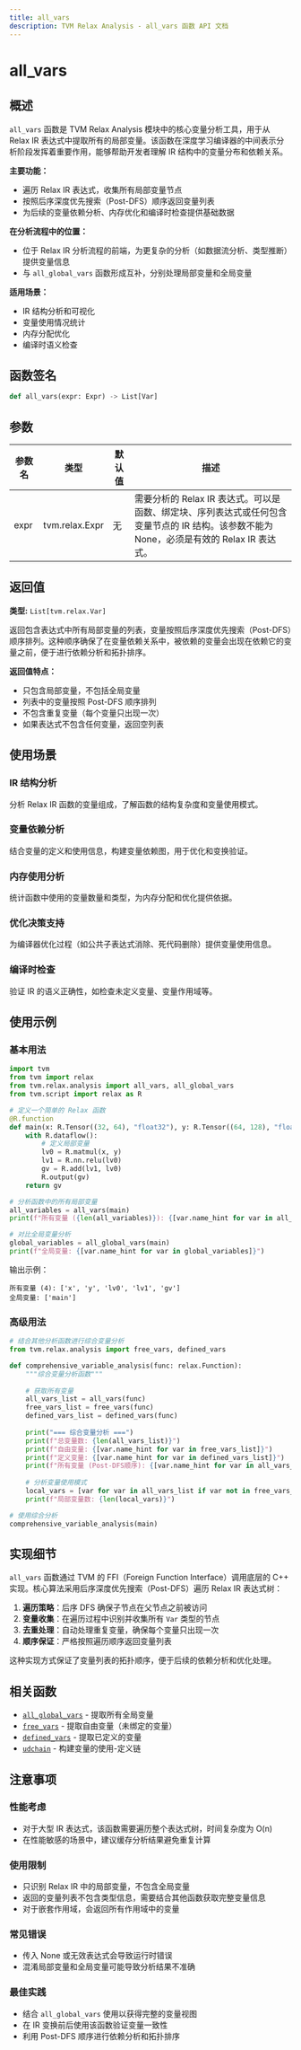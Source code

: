 ```yaml
---
title: all_vars
description: TVM Relax Analysis - all_vars 函数 API 文档
---
```


# all_vars

## 概述

`all_vars` 函数是 TVM Relax Analysis 模块中的核心变量分析工具，用于从 Relax IR 表达式中提取所有的局部变量。该函数在深度学习编译器的中间表示分析阶段发挥着重要作用，能够帮助开发者理解 IR 结构中的变量分布和依赖关系。

**主要功能：**
- 遍历 Relax IR 表达式，收集所有局部变量节点
- 按照后序深度优先搜索（Post-DFS）顺序返回变量列表
- 为后续的变量依赖分析、内存优化和编译时检查提供基础数据

**在分析流程中的位置：**
- 位于 Relax IR 分析流程的前端，为更复杂的分析（如数据流分析、类型推断）提供变量信息
- 与 `all_global_vars` 函数形成互补，分别处理局部变量和全局变量

**适用场景：**
- IR 结构分析和可视化
- 变量使用情况统计
- 内存分配优化
- 编译时语义检查

## 函数签名

```python
def all_vars(expr: Expr) -> List[Var]
```

## 参数

| 参数名 | 类型 | 默认值 | 描述 |
|--------|------|--------|------|
| expr | tvm.relax.Expr | 无 | 需要分析的 Relax IR 表达式。可以是函数、绑定块、序列表达式或任何包含变量节点的 IR 结构。该参数不能为 None，必须是有效的 Relax IR 表达式。 |

## 返回值

**类型:** `List[tvm.relax.Var]`

返回包含表达式中所有局部变量的列表，变量按照后序深度优先搜索（Post-DFS）顺序排列。这种顺序确保了在变量依赖关系中，被依赖的变量会出现在依赖它的变量之前，便于进行依赖分析和拓扑排序。

**返回值特点：**
- 只包含局部变量，不包括全局变量
- 列表中的变量按照 Post-DFS 顺序排列
- 不包含重复变量（每个变量只出现一次）
- 如果表达式不包含任何变量，返回空列表

## 使用场景

### IR 结构分析
分析 Relax IR 函数的变量组成，了解函数的结构复杂度和变量使用模式。

### 变量依赖分析
结合变量的定义和使用信息，构建变量依赖图，用于优化和变换验证。

### 内存使用分析
统计函数中使用的变量数量和类型，为内存分配和优化提供依据。

### 优化决策支持
为编译器优化过程（如公共子表达式消除、死代码删除）提供变量使用信息。

### 编译时检查
验证 IR 的语义正确性，如检查未定义变量、变量作用域等。

## 使用示例

### 基本用法

```python
import tvm
from tvm import relax
from tvm.relax.analysis import all_vars, all_global_vars
from tvm.script import relax as R

# 定义一个简单的 Relax 函数
@R.function
def main(x: R.Tensor((32, 64), "float32"), y: R.Tensor((64, 128), "float32")) -> R.Tensor:
    with R.dataflow():
        # 定义局部变量
        lv0 = R.matmul(x, y)
        lv1 = R.nn.relu(lv0)
        gv = R.add(lv1, lv0)
        R.output(gv)
    return gv

# 分析函数中的所有局部变量
all_variables = all_vars(main)
print(f"所有变量 ({len(all_variables)}): {[var.name_hint for var in all_variables]}")

# 对比全局变量分析
global_variables = all_global_vars(main)
print(f"全局变量: {[var.name_hint for var in global_variables]}")
```

输出示例：
```
所有变量 (4): ['x', 'y', 'lv0', 'lv1', 'gv']
全局变量: ['main']
```

### 高级用法

```python
# 结合其他分析函数进行综合变量分析
from tvm.relax.analysis import free_vars, defined_vars

def comprehensive_variable_analysis(func: relax.Function):
    """综合变量分析函数"""
    
    # 获取所有变量
    all_vars_list = all_vars(func)
    free_vars_list = free_vars(func)
    defined_vars_list = defined_vars(func)
    
    print("=== 综合变量分析 ===")
    print(f"总变量数: {len(all_vars_list)}")
    print(f"自由变量: {[var.name_hint for var in free_vars_list]}")
    print(f"定义变量: {[var.name_hint for var in defined_vars_list]}")
    print(f"所有变量 (Post-DFS顺序): {[var.name_hint for var in all_vars_list]}")
    
    # 分析变量使用模式
    local_vars = [var for var in all_vars_list if var not in free_vars_list]
    print(f"局部变量数: {len(local_vars)}")

# 使用综合分析
comprehensive_variable_analysis(main)
```

## 实现细节

`all_vars` 函数通过 TVM 的 FFI（Foreign Function Interface）调用底层的 C++ 实现。核心算法采用后序深度优先搜索（Post-DFS）遍历 Relax IR 表达式树：

1. **遍历策略**：后序 DFS 确保子节点在父节点之前被访问
2. **变量收集**：在遍历过程中识别并收集所有 `Var` 类型的节点
3. **去重处理**：自动处理重复变量，确保每个变量只出现一次
4. **顺序保证**：严格按照遍历顺序返回变量列表

这种实现方式保证了变量列表的拓扑顺序，便于后续的依赖分析和优化处理。

## 相关函数

- [`all_global_vars`](./all_global_vars.md) - 提取所有全局变量
- [`free_vars`](./free_vars.md) - 提取自由变量（未绑定的变量）
- [`defined_vars`](./defined_vars.md) - 提取已定义的变量
- [`udchain`](./udchain.md) - 构建变量的使用-定义链

## 注意事项

### 性能考虑
- 对于大型 IR 表达式，该函数需要遍历整个表达式树，时间复杂度为 O(n)
- 在性能敏感的场景中，建议缓存分析结果避免重复计算

### 使用限制
- 只识别 Relax IR 中的局部变量，不包含全局变量
- 返回的变量列表不包含类型信息，需要结合其他函数获取完整变量信息
- 对于嵌套作用域，会返回所有作用域中的变量

### 常见错误
- 传入 None 或无效表达式会导致运行时错误
- 混淆局部变量和全局变量可能导致分析结果不准确

### 最佳实践
- 结合 `all_global_vars` 使用以获得完整的变量视图
- 在 IR 变换前后使用该函数验证变量一致性
- 利用 Post-DFS 顺序进行依赖分析和拓扑排序